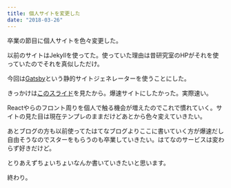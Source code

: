 ```yaml
---
title: 個人サイトを変更した
date: "2018-03-26"
---
```


卒業の節目に個人サイトを色々変更した。

以前のサイトはJekyllを使ってた。使っていた理由は昔研究室のHPがそれを使っていたのでそれを真似しただけ。

今回は[Gatsby](https://www.gatsbyjs.org/)という静的サイトジェネレーターを使うことにした。

きっかけは[このスライド](https://speakerdeck.com/nnjyami/gatsby-super-fast)を見たから。爆速サイトにしたかった。実際速い。

Reactやらのフロント周りを個人で触る機会が増えたのでこれで慣れていく。サイトの見た目は現在テンプレのままだけどあとから色々変えていきたい。

あとブログの方も以前使ってたはてなブログよりここに書いていく方が爆速だし自由そうなのでスターをもらうのも卒業していきたい。はてなのサービスは変わらず好きだけど。

とりあえずちょいちょいなんか書いていきたいと思います。

終わり。